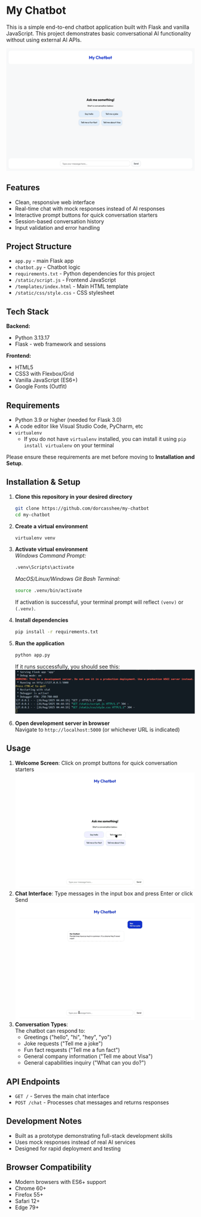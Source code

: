 # My Chatbot
This is a simple end-to-end chatbot application built with Flask and vanilla JavaScript. This project demonstrates basic conversational AI functionality without using external AI APIs.

![alt text](/img/my_chatbot.png)

## Features
- Clean, responsive web interface
- Real-time chat with mock responses instead of AI responses
- Interactive prompt buttons for quick conversation starters
- Session-based conversation history
- Input validation and error handling

## Project Structure
- `app.py` - main Flask app
- `chatbot.py` - Chatbot logic
- `requirements.txt` - Python dependencies for this project
- `/static/script.js` - Frontend JavaScript
- `/templates/index.html` - Main HTML template
- `/static/css/style.css` - CSS stylesheet

## Tech Stack
**Backend:**
- Python 3.13.17
- Flask - web framework and sessions

**Frontend:**
- HTML5
- CSS3 with Flexbox/Grid
- Vanilla JavaScript (ES6+)
- Google Fonts (Outfit)

## Requirements
- Python 3.9 or higher (needed for Flask 3.0)
- A code editor like Visual Studio Code, PyCharm, etc
- `virtualenv`
  - If you do not have `virtualenv` installed, you can install it using `pip install virtualenv` on your terminal

Please ensure these requirements are met before moving to **Installation and Setup**.

## Installation & Setup

1. **Clone this repository in your desired directory**
   ```bash
   git clone https://github.com/dorcasshee/my-chatbot
   cd my-chatbot
   ```

2. **Create a virtual environment**
   ```bash
   virtualenv venv
   ```

3. **Activate virtual environment**  
   *Windows Command Prompt:*
   ```bash
   .venv\Scripts\activate
   ```
   *MacOS/Linux/Windows Git Bash Terminal:*
   ```bash
   source .venv/bin/activate
   ```
   If activation is successful, your terminal prompt will reflect `(venv)` or `(.venv)`.

4. **Install dependencies**
   ```bash
   pip install -r requirements.txt
   ```

5. **Run the application**
   ```bash
   python app.py
   ```
   If it runs successfully, you should see this:
   ![alt text](/img/successful_flask_app.png)

6. **Open development server in browser**  
   Navigate to `http://localhost:5000` (or whichever URL is indicated)

## Usage
1. **Welcome Screen**: Click on prompt buttons for quick conversation starters  
   ![alt text](/img/welcome-screen.gif)
2. **Chat Interface**: Type messages in the input box and press Enter or click Send  
   ![alt text](/img/chat-interface.gif)
3. **Conversation Types**:  
   The chatbot can respond to:
   - Greetings ("hello", "hi", "hey", "yo")
   - Joke requests ("Tell me a joke")
   - Fun fact requests ("Tell me a fun fact")
   - General company information ("Tell me about Visa")
   - General capabilities inquiry ("What can you do?")

## API Endpoints

- `GET /` - Serves the main chat interface
- `POST /chat` - Processes chat messages and returns responses

## Development Notes
- Built as a prototype demonstrating full-stack development skills
- Uses mock responses instead of real AI services
- Designed for rapid deployment and testing

## Browser Compatibility
- Modern browsers with ES6+ support
- Chrome 60+
- Firefox 55+
- Safari 12+
- Edge 79+